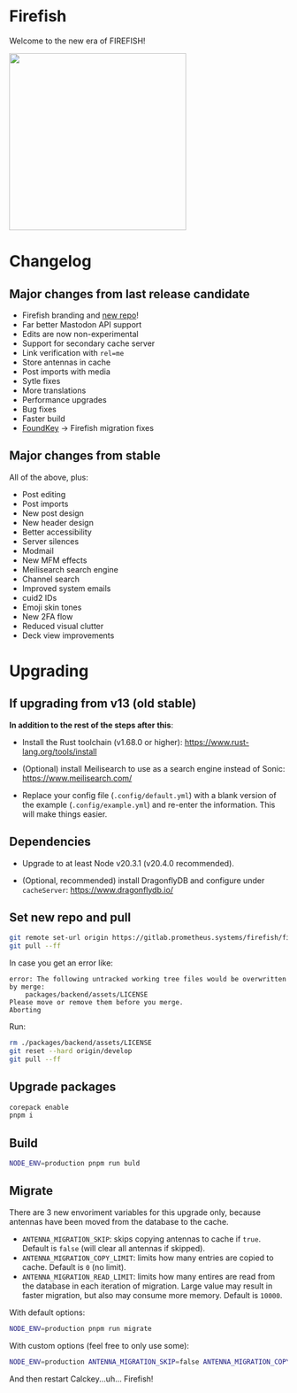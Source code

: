 # Firefish

Welcome to the new era of FIREFISH!

<img src="https://gitlab.prometheus.systems/firefish/firefish/-/raw/develop/animated.svg" height="320px"/>

# Changelog

## Major changes from last release candidate

- Firefish branding and [new repo](https://gitlab.prometheus.systems/firefish/firefish)!
- Far better Mastodon API support
- Edits are now non-experimental
- Support for secondary cache server
- Link verification with `rel=me`
- Store antennas in cache
- Post imports with media
- Sytle fixes
- More translations
- Performance upgrades
- Bug fixes
- Faster build
- [FoundKey](https://genau.qwertqwefsday.eu/notes/9h0lqlg05m) -> Firefish migration fixes

## Major changes from stable

All of the above, plus:

- Post editing
- Post imports
- New post design
- New header design
- Better accessibility
- Server silences
- Modmail
- New MFM effects
- Meilisearch search engine
- Channel search
- Improved system emails
- cuid2 IDs
- Emoji skin tones
- New 2FA flow
- Reduced visual clutter
- Deck view improvements

# Upgrading

## If upgrading from v13 (old stable)

**In addition to the rest of the steps after this**:

- Install the Rust toolchain (v1.68.0 or higher): <https://www.rust-lang.org/tools/install>

- (Optional) install Meilisearch to use as a search engine instead of Sonic: <https://www.meilisearch.com/>

- Replace your config file (`.config/default.yml`) with a blank version of the example (`.config/example.yml`) and re-enter the information. This will make things easier.

## Dependencies

- Upgrade to at least Node v20.3.1 (v20.4.0 recommended).

- (Optional, recommended) install DragonflyDB and configure under `cacheServer`: <https://www.dragonflydb.io/>

## Set new repo and pull

```sh
git remote set-url origin https://gitlab.prometheus.systems/firefish/firefish.git
git pull --ff
```

In case you get an error like:
```
error: The following untracked working tree files would be overwritten by merge:
	packages/backend/assets/LICENSE
Please move or remove them before you merge.
Aborting
```

Run:
```sh
rm ./packages/backend/assets/LICENSE
git reset --hard origin/develop
git pull --ff
```

## Upgrade packages

```sh
corepack enable
pnpm i
```

## Build

```sh
NODE_ENV=production pnpm run buld
```

## Migrate

There are 3 new envoriment variables for this upgrade only, because antennas have been moved from the database to the cache.

- `ANTENNA_MIGRATION_SKIP`: skips copying antennas to cache if `true`. Default is `false` (will clear all antennas if skipped).
- `ANTENNA_MIGRATION_COPY_LIMIT`: limits how many entries are copied to cache. Default is `0` (no limit).
- `ANTENNA_MIGRATION_READ_LIMIT`: limits how many entires are read from the database
in each iteration of migration. Large value may result in faster migration, but also may consume more memory. Default is `10000`.

With default options:

```sh
NODE_ENV=production pnpm run migrate
```

With custom options (feel free to only use some):

```sh
NODE_ENV=production ANTENNA_MIGRATION_SKIP=false ANTENNA_MIGRATION_COPY_LIMIT=0 ANTENNA_MIGRATION_READ_LIMIT=1000 pnpm run migrate
```

And then restart Calckey...uh... Firefish!
